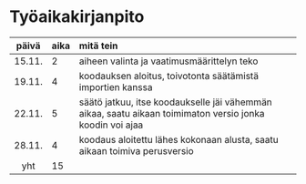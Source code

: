 # Työaikakirjanpito

| päivä | aika | mitä tein |
| :----: | :----- | :-----|
| 15.11. | 2 | aiheen valinta ja vaatimusmäärittelyn teko |
| 19.11. | 4 | koodauksen aloitus, toivotonta säätämistä importien kanssa |
| 22.11. | 5 | säätö jatkuu, itse koodaukselle jäi vähemmän aikaa, saatu aikaan toimimaton versio jonka koodin voi ajaa |
| 28.11. | 4 | koodaus aloitettu lähes kokonaan alusta, saatu aikaan toimiva perusversio |
| yht | 15 | |
